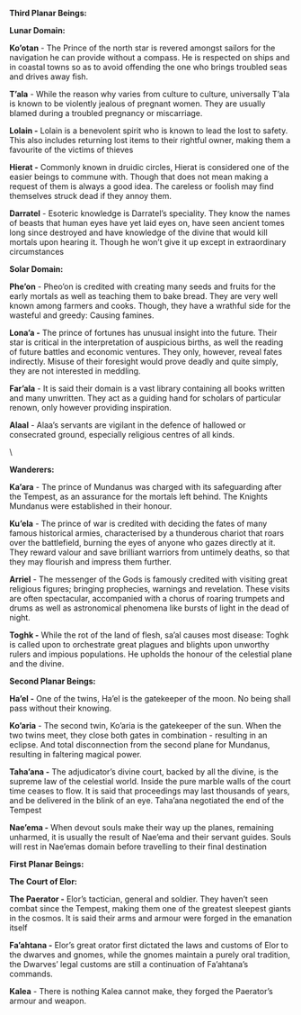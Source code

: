 **Third Planar Beings:**

**Lunar Domain:**

**Ko’otan** - The Prince of the north star is revered amongst sailors for the navigation he can provide without a compass. He is respected on ships and in coastal towns so as to avoid offending the one who brings troubled seas and drives away fish. 

**T’ala** - While the reason why varies from culture to culture, universally T’ala is known to be violently jealous of pregnant women. They are usually blamed during a troubled pregnancy or miscarriage. 

**Lolain -** Lolain is a benevolent spirit who is known to lead the lost to safety. This also includes returning lost items to their rightful owner, making them a favourite of the victims of thieves

**Hierat -** Commonly known in druidic circles, Hierat is considered one of the easier beings to commune with. Though that does not mean making a request of them is always a good idea. The careless or foolish may find themselves struck dead if they annoy them. 

**Darratel** - Esoteric knowledge is Darratel’s speciality. They know the names of beasts that human eyes have yet laid eyes on, have seen ancient tomes long since destroyed and have knowledge of the divine that would kill mortals upon hearing it. Though he won’t give it up except in extraordinary circumstances

**Solar Domain:**

**Phe’on** - Pheo’on is credited with creating many seeds and fruits for the early mortals as well as teaching them to bake bread. They are very well known among farmers and cooks. Though, they have a wrathful side for the wasteful and greedy: Causing famines.

**Lona’a -** The prince of fortunes has unusual insight into the future. Their star is critical in the interpretation of auspicious births, as well the reading of future battles and economic ventures. They only, however, reveal fates indirectly. Misuse of their foresight would prove deadly and quite simply, they are not interested in meddling.

**Far’ala** - It is said their domain is a vast library containing all books written and many unwritten. They act as a guiding hand for scholars of particular renown, only however providing inspiration. 

**Alaal** - Alaa’s servants are vigilant in the defence of hallowed or consecrated ground, especially religious centres of all kinds. 

\


**Wanderers:**

**Ka’ara** - The prince of Mundanus was charged with its safeguarding after the Tempest, as an assurance for the mortals left behind. The Knights Mundanus were established in their honour. 

**Ku’ela** - The prince of war is credited with deciding the fates of many famous historical armies, characterised by a thunderous chariot that roars over the battlefield, burning the eyes of anyone who gazes directly at it. They reward valour and save brilliant warriors from untimely deaths, so that they may flourish and impress them further.

**Arriel** - The messenger of the Gods is famously credited with visiting great religious figures; bringing prophecies, warnings and revelation. These visits are often spectacular, accompanied with a chorus of roaring trumpets and drums as well as astronomical phenomena like bursts of light in the dead of night.

**Toghk -** While the rot of the land of flesh, sa’al causes most disease: Toghk is called upon to orchestrate great plagues and blights upon unworthy rulers and impious populations. He upholds the honour of the celestial plane and the divine. 

**Second Planar Beings:**

**Ha’el -** One of the twins, Ha’el is the gatekeeper of the moon. No being shall pass without their knowing.

**Ko’aria** - The second twin, Ko’aria is the gatekeeper of the sun. When the two twins meet, they close both gates in combination - resulting in an eclipse. And total disconnection from the second plane for Mundanus, resulting in faltering magical power.

**Taha’ana -** The adjudicator’s divine court, backed by all the divine, is the supreme law of the celestial world. Inside the pure marble walls of the court time ceases to flow. It is said that proceedings may last thousands of years, and be delivered in the blink of an eye. Taha’ana negotiated the end of the Tempest

**Nae’ema -** When devout souls make their way up the planes, remaining unharmed, it is usually the result of Nae’ema and their servant guides. Souls will rest in Nae’emas domain before travelling to their final destination 

**First Planar Beings:**

**The Court of Elor:**

**The Paerator -** Elor’s tactician, general and soldier. They haven’t seen combat since the Tempest, making them one of the greatest sleepest giants in the cosmos. It is said their arms and armour were forged in the emanation itself

**Fa’ahtana -** Elor’s great orator first dictated the laws and customs of Elor to the dwarves and gnomes, while the gnomes maintain a purely oral tradition, the Dwarves’ legal customs are still a continuation of Fa’ahtana’s commands.

**Kalea** - There is nothing Kalea cannot make, they forged the Paerator’s armour and weapon. 

